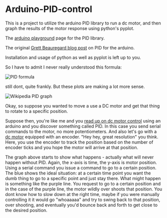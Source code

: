 # Arduino-PID-control

This is a project to utilize the arduino PID library to run a dc motor, and then graph the results of the motor response using python's pyplot.

The [arduino playground](http://playground.arduino.cc/Code/PIDLibrary) page for the PID library.

The original [Grett Beauregard blog post](http://brettbeauregard.com/blog/2011/04/improving-the-beginners-pid-introduction/) on PID for the arduino.

Installation and usage of python as well as pyplot is left up to you.

So I have to admit I never really understood this formula:  

![PID formula](http://i.imgur.com/VzkznFA.png)

still dont, quite frankly. But these plots are making a lot more sense.

![Wikipedia PID graph](https://upload.wikimedia.org/wikipedia/commons/a/a3/PID_varyingP.jpg)

Okay, so suppose you wanted to move a use a DC motor and get that thing to rotate to a specific position. 



Suppose then, you're like me and you [read up on dc motor control](https://www.youmagine.com/designs/dc-motor-closed-loop-control-software) using an arduino and you discover something called PID. In this case you send serial commands to the motor, no more potentiometers. And also let's go with a [dc motor](http://i.imgur.com/485PtIJ.jpg) equipped with an encoder. "Hey hey, great resolution" you think. Here, you use the encoder to track the position based on the number of encoder ticks and you hope the motor will arrive at that position. 

The graph above starts to show what happens - actually what will never happen without PID. Again, the x-axis is time, the y-axis is motor position. Using a serial command you issue a command to go to a certain position. The blue shows the ideal situation: at a certain time point you want the dumb thing to go to a specific point and just stay there. What might happen is something like the purple line. You request to go to a certain position and in the case of the purple line, the motor wildly over shoots that position. You dont know how to slow down at the right time, maybe if you were manually controlling it it would go "whoaaaaa" and try to swing back to that position, over shooting, and eventually you'd bounce back and forth to get close to the desired position.


